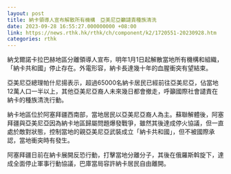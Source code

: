 ```yaml
---
layout: post
title: 納卡領導人宣布解散所有機構　亞美尼亞籲譴責種族清洗
date: 2023-09-28 16:55:27.000000000 +08:00
link: https://news.rthk.hk/rthk/ch/component/k2/1720551-20230928.htm
categories: rthk
---
```


納戈爾諾卡拉巴赫地區分離領導人宣布，明年1月1日起解散當地所有機構和組織，「納卡共和國」停止存在。外電形容，納卡長達幾十年的血腥衝突有望結束。

亞美尼亞總理帕什尼揚表示，超過65000名納卡居民已經前往亞美尼亞，佔當地12萬人口一半以上，其他亞美尼亞裔人未來幾日都會撤走，呼籲國際社會譴責在納卡的種族清洗行動。

納卡地區位於阿塞拜疆西南部，當地居民以亞美尼亞裔人為主。蘇聯解體後，阿塞拜疆與亞美尼亞因為納卡地區歸屬問題爆發戰爭，雖然其後達成停火協議，但一直處於敵對狀態，控制當地的親亞美尼亞武裝成立「納卡共和國」，但不被國際承認，當地衝突時有發生。

阿塞拜疆日前在納卡展開反恐行動，打擊當地分離分子，其後在俄羅斯斡旋下，達成全面停止軍事行動協議，巴庫當局容許納卡居民自由離開。
